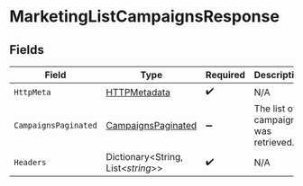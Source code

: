 # MarketingListCampaignsResponse


## Fields

| Field                                                               | Type                                                                | Required                                                            | Description                                                         |
| ------------------------------------------------------------------- | ------------------------------------------------------------------- | ------------------------------------------------------------------- | ------------------------------------------------------------------- |
| `HttpMeta`                                                          | [HTTPMetadata](../../Models/Components/HTTPMetadata.md)             | :heavy_check_mark:                                                  | N/A                                                                 |
| `CampaignsPaginated`                                                | [CampaignsPaginated](../../Models/Components/CampaignsPaginated.md) | :heavy_minus_sign:                                                  | The list of campaigns was retrieved.                                |
| `Headers`                                                           | Dictionary<String, List<*string*>>                                  | :heavy_check_mark:                                                  | N/A                                                                 |